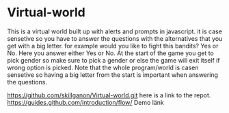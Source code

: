 # Virtual-world
 
 This is a virtual world built up with alerts and prompts in javascript. it is case sensetive so you have to answer the questions with the alternatives that you get with a big letter. for example would you like to fight this bandits? Yes or No. Here you answer either Yes or No.
 At the start of the game you get to pick gender so make sure to pick a gender or else the game will exit itself if wrong option is picked. Note that the whole program/world is casen sensetive so having a big letter from the start is important when answering the questions.
 
https://github.com/skillganon/Virtual-world.git here is a link to the repot.
https://guides.github.com/introduction/flow/ Demo länk
